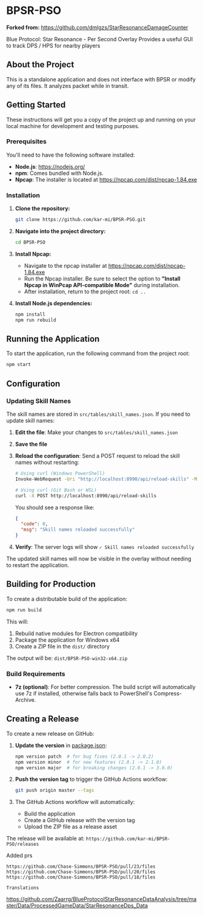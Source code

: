 # BPSR-PSO

**Forked from:** https://github.com/dmlgzs/StarResonanceDamageCounter

Blue Protocol: Star Resonance - Per Second Overlay
Provides a useful GUI to track DPS / HPS for nearby players

## About the Project

This is a standalone application and does not interface with BPSR or modify any of its files. It analyzes packet while in transit.

## Getting Started

These instructions will get you a copy of the project up and running on your local machine for development and testing purposes.

### Prerequisites

You'll need to have the following software installed:

- **Node.js**: <https://nodejs.org/>
- **npm**: Comes bundled with Node.js.
- **Npcap**: The installer is located at https://npcap.com/dist/npcap-1.84.exe

### Installation

1.  **Clone the repository:**

    ```bash
    git clone https://github.com/kar-mi/BPSR-PSO.git
    ```

2.  **Navigate into the project directory:**

    ```bash
    cd BPSR-PSO
    ```

3.  **Install Npcap:**
    - Navigate to the npcap installer at https://npcap.com/dist/npcap-1.84.exe
    - Run the Npcap installer. Be sure to select the option to **"Install Npcap in WinPcap API-compatible Mode"** during installation.
    - After installation, return to the project root: `cd ..`

4.  **Install Node.js dependencies:**
    ```bash
    npm install
    npm run rebuild
    ```

## Running the Application

To start the application, run the following command from the project root:

```bash
npm start
```

## Configuration

### Updating Skill Names

The skill names are stored in `src/tables/skill_names.json`. If you need to update skill names:

1. **Edit the file**: Make your changes to `src/tables/skill_names.json`
2. **Save the file**
3. **Reload the configuration**: Send a POST request to reload the skill names without restarting:

   ```bash
   # Using curl (Windows PowerShell)
   Invoke-WebRequest -Uri "http://localhost:8990/api/reload-skills" -Method POST

   # Using curl (Git Bash or WSL)
   curl -X POST http://localhost:8990/api/reload-skills
   ```

   You should see a response like:
   ```json
   {
     "code": 0,
     "msg": "Skill names reloaded successfully"
   }
   ```

4. **Verify**: The server logs will show `✓ Skill names reloaded successfully`

The updated skill names will now be visible in the overlay without needing to restart the application.

## Building for Production

To create a distributable build of the application:

```bash
npm run build
```

This will:

1. Rebuild native modules for Electron compatibility
2. Package the application for Windows x64
3. Create a ZIP file in the `dist/` directory

The output will be: `dist/BPSR-PSO-win32-x64.zip`

### Build Requirements

- **7z (optional)**: For better compression. The build script will automatically use 7z if installed, otherwise falls back to PowerShell's Compress-Archive.

## Creating a Release

To create a new release on GitHub:

1. **Update the version** in [package.json](package.json):

    ```bash
    npm version patch  # for bug fixes (2.0.1 -> 2.0.2)
    npm version minor  # for new features (2.0.1 -> 2.1.0)
    npm version major  # for breaking changes (2.0.1 -> 3.0.0)
    ```

2. **Push the version tag** to trigger the GitHub Actions workflow:

    ```bash
    git push origin master --tags
    ```

3. The GitHub Actions workflow will automatically:
    - Build the application
    - Create a GitHub release with the version tag
    - Upload the ZIP file as a release asset

The release will be available at: `https://github.com/kar-mi/BPSR-PSO/releases`

Added prs

```
https://github.com/Chase-Simmons/BPSR-PSO/pull/23/files
https://github.com/Chase-Simmons/BPSR-PSO/pull/20/files
https://github.com/Chase-Simmons/BPSR-PSO/pull/18/files
```

```
Translations
```

https://github.com/Zaarrg/BlueProtocolStarResonanceDataAnalysis/tree/master/Data/ProcessedGameData/StarResonanceDps_Data
